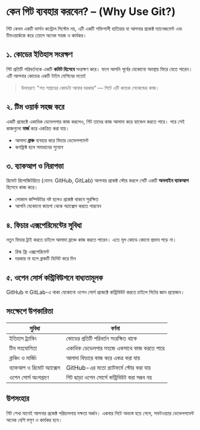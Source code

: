 # কেন গিট ব্যবহার করবেন? – (Why Use Git?)

গিট কেবল একটি ভার্সন কন্ট্রোল সিস্টেম নয়, এটি একটি শক্তিশালী হাতিয়ার যা আপনার প্রজেক্ট ম্যানেজমেন্ট এবং টিমওয়ার্ককে করে তোলে অনেক সহজ ও কার্যকর।

## ১. কোডের ইতিহাস সংরক্ষণ

গিট প্রতিটি পরিবর্তনকে একটি **কমিট হিসেবে** সংরক্ষণ করে। ফলে আপনি পূর্বের যেকোনো অবস্থায় ফিরে যেতে পারেন। এটি আপনার কোডের একটি টাইম মেশিনের মতো!

> উদাহরণ: "গত সপ্তাহের কোডটা আবার দরকার" — গিটে এটি কয়েক সেকেন্ডের কাজ।

## ২. টিম ওয়ার্ক সহজ করে

একটি প্রজেক্টে একাধিক ডেভেলপার কাজ করলেও, গিট তাদের কাজ আলাদা করে হ্যান্ডেল করতে পারে। পরে সেই কাজগুলো **মার্জ** করে একত্রিত করা যায়।

- আলাদা **ব্রাঞ্চ** ব্যবহার করে ফিচার ডেভেলপমেন্ট
- কনফ্লিক্ট হলে সমাধানের সুযোগ

## ৩. ব্যাকআপ ও নিরাপত্তা

রিমোট রিপোজিটরিতে (যেমন: GitHub, GitLab) আপনার প্রজেক্ট স্টোর করলে সেটি একটি **অনলাইন ব্যাকআপ** হিসেবে কাজ করে।

- লোকাল কম্পিউটার নষ্ট হলেও প্রজেক্ট থাকবে সুরক্ষিত
- আপনি যেকোনো জায়গা থেকে অ্যাক্সেস করতে পারবেন

## ৪. ফিচার এক্সপেরিমেন্টের সুবিধা

নতুন ফিচার ট্রাই করতে চাইলে আলাদা ব্রাঞ্চে কাজ করতে পারেন। এতে মূল কোডে কোনো প্রভাব পড়ে না।

- রিস্ক ফ্রি এক্সপেরিমেন্ট
- দরকার না হলে ব্রাঞ্চটি ডিলিট করে দিন

## ৫. ওপেন সোর্স কন্ট্রিবিউশনে বাধ্যতামূলক

GitHub বা GitLab-এ থাকা যেকোনো ওপেন সোর্স প্রজেক্টে কন্ট্রিবিউট করতে চাইলে গিটের জ্ঞান প্রয়োজন।

## সংক্ষেপে উপকারিতা

| সুবিধা                     | বর্ণনা                                               |
|---------------------------|--------------------------------------------------------|
| ইতিহাস ট্র্যাকিং           | কোডের প্রতিটি পরিবর্তন সংরক্ষিত থাকে                   |
| টিম সহযোগিতা             | একাধিক ডেভেলপার সহজে একসাথে কাজ করতে পারে           |
| ব্রাঞ্চিং ও মার্জিং        | আলাদা ফিচারে কাজ করে একত্র করা যায়                    |
| ব্যাকআপ ও রিমোট অ্যাক্সেস | GitHub-এর মতো প্ল্যাটফর্মে স্টোর করা যায়              |
| ওপেন সোর্স অংশগ্রহণ       | গিট ছাড়া ওপেন সোর্সে কন্ট্রিবিউট করা সম্ভব নয়         |

## উপসংহার

গিট শেখা মানেই আপনার প্রজেক্ট পরিচালনায় দক্ষতা অর্জন। একবার গিটে অভ্যস্ত হয়ে গেলে, সফটওয়্যার ডেভেলপমেন্ট অনেক বেশি মসৃণ ও কার্যকর হবে।
